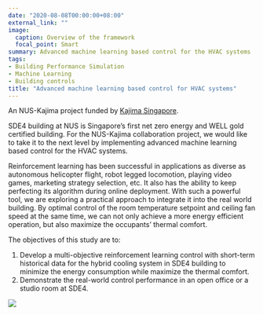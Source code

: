 ```yaml
---
date: "2020-08-08T00:00:00+08:00"
external_link: ""
image:
  caption: Overview of the framework
  focal_point: Smart
summary: Advanced machine learning based control for the HVAC systems
tags:
- Building Performance Simulation
- Machine Learning
- Building controls
title: "Advanced machine learning based control for HVAC systems"
---
```


An NUS-Kajima project funded by [Kajima Singapore](https://www.kajima.com.sg/).

SDE4 building at NUS is Singapore’s first net zero energy and WELL gold
certified building. For the NUS-Kajima collaboration project, we would like to
take it to the next level by implementing advanced machine learning based
control for the HVAC systems.

Reinforcement learning has been successful in applications as diverse as
autonomous helicopter flight, robot legged locomotion, playing video games,
marketing strategy selection, etc. It also has the ability to keep perfecting
its algorithm during online deployment. With such a powerful tool, we are
exploring a practical approach to integrate it into the real world building. By
optimal control of the room temperature setpoint and ceiling fan speed at the
same time, we can not only achieve a more energy efficient operation, but also
maximize the occupants’ thermal comfort.

The objectives of this study are to:

1. Develop a multi-objective reinforcement learning control with short-term
   historical data for the hybrid cooling system in SDE4 building to minimize
   the energy consumption while maximize the thermal comfort.
2. Demonstrate the real-world control performance in an open office or a studio
   room at SDE4.

![](featured.png)
